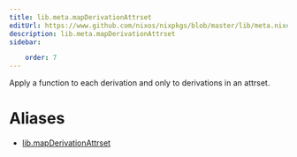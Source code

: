 ```yaml
---
title: lib.meta.mapDerivationAttrset
editUrl: https://www.github.com/nixos/nixpkgs/blob/master/lib/meta.nix#L61C26
description: lib.meta.mapDerivationAttrset
sidebar:

    order: 7
---
```


Apply a function to each derivation and only to derivations in an attrset.


# Aliases

- [lib.mapDerivationAttrset](/nix-doc-comments/reference/lib/lib-mapDerivationAttrset)


